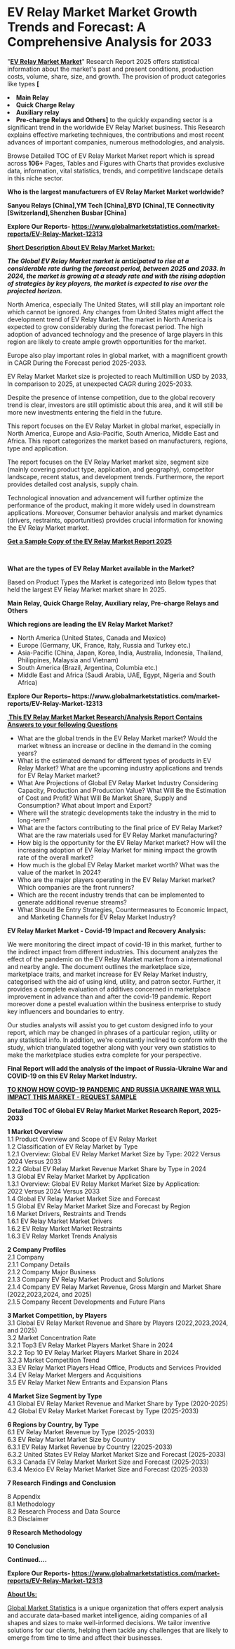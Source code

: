 <H1>EV Relay Market Market Growth Trends and Forecast: A Comprehensive Analysis for 2033</H1><p>"<strong><a href="https://www.globalmarketstatistics.com/market-reports/EV-Relay-Market-12313">EV Relay Market Market</a></strong>" Research Report 2025 offers statistical information about the market's past and present conditions, production costs, volume, share, size, and growth. The provision of product categories like types&nbsp;<strong>[<li>Main Relay<li>Quick Charge Relay<li>Auxiliary relay<li>Pre-charge Relays and Others]</strong>&nbsp;to the quickly expanding sector is a significant trend in the worldwide EV Relay Market business. This Research explains effective marketing techniques, the contributions and most recent advances of important companies, numerous methodologies, and analysis.</p><p>Browse Detailed TOC of EV Relay Market Market report which is spread across&nbsp;<strong>106+</strong>&nbsp;Pages, Tables and Figures with Charts that provides exclusive data, information, vital statistics, trends, and competitive landscape details in this niche sector.</p><p><strong>Who is the largest manufacturers of EV Relay Market Market worldwide?</strong></p><p><strong>Sanyou Relays [China],YM Tech [China],BYD [China],TE Connectivity [Switzerland],Shenzhen Busbar [China]</strong></p><p><strong>Explore Our Reports-&nbsp;<a href="https://www.globalmarketstatistics.com/market-reports/EV-Relay-Market-12313">https://www.globalmarketstatistics.com/market-reports/EV-Relay-Market-12313</a></strong></p><p><strong><u>Short Description About EV Relay Market Market:</u></strong></p><p><strong><em>The Global EV Relay Market market is anticipated to rise at a considerable rate during the forecast period, between 2025 and 2033. In 2024, the market is growing at a steady rate and with the rising adoption of strategies by key players, the market is expected to rise over the projected horizon.</em></strong></p><p>North America, especially The United States, will still play an important role which cannot be ignored. Any changes from United States might affect the development trend of EV Relay Market. The market in North America is expected to grow considerably during the forecast period. The high adoption of advanced technology and the presence of large players in this region are likely to create ample growth opportunities for the market.</p><p>Europe also play important roles in global market, with a magnificent growth in CAGR During the Forecast period 2025-2033.</p><p>EV Relay Market Market size is projected to reach Multimillion USD by 2033, In comparison to 2025, at unexpected CAGR during 2025-2033.</p><p>Despite the presence of intense competition, due to the global recovery trend is clear, investors are still optimistic about this area, and it will still be more new investments entering the field in the future.</p><p>This report focuses on the EV Relay Market in global market, especially in North America, Europe and Asia-Pacific, South America, Middle East and Africa. This report categorizes the market based on manufacturers, regions, type and application.</p><p>The report focuses on the EV Relay Market market size, segment size (mainly covering product type, application, and geography), competitor landscape, recent status, and development trends. Furthermore, the report provides detailed cost analysis, supply chain.</p><p>Technological innovation and advancement will further optimize the performance of the product, making it more widely used in downstream applications. Moreover, Consumer behavior analysis and market dynamics (drivers, restraints, opportunities) provides crucial information for knowing the EV Relay Market market.</p><p><strong><u>Get a Sample Copy of the EV Relay Market Report 2025</u></strong></p><p>&nbsp;</p><p><strong>What are the types of EV Relay Market available in the Market?</strong></p><p>Based on Product Types the Market is categorized into Below types that held the largest EV Relay Market market share In 2025.</p><p><strong>Main Relay, Quick Charge Relay, Auxiliary relay, Pre-charge Relays and Others</strong></p><p><strong>Which regions are leading the EV Relay Market Market?</strong></p><ul><li>North America (United States, Canada and Mexico)</li><li>Europe (Germany, UK, France, Italy, Russia and Turkey etc.)</li><li>Asia-Pacific (China, Japan, Korea, India, Australia, Indonesia, Thailand, Philippines, Malaysia and Vietnam)</li><li>South America (Brazil, Argentina, Columbia etc.)</li><li>Middle East and Africa (Saudi Arabia, UAE, Egypt, Nigeria and South Africa)</li></ul><p><strong>Explore Our Reports&ndash;&nbsp;https://www.globalmarketstatistics.com/market-reports/EV-Relay-Market-12313</strong></p><p><strong><u>&nbsp;This EV Relay Market Market Research/Analysis Report Contains Answers to your following Questions</u></strong></p><ul><li>What are the global trends in the EV Relay Market market? Would the market witness an increase or decline in the demand in the coming years?</li><li>What is the estimated demand for different types of products in EV Relay Market? What are the upcoming industry applications and trends for EV Relay Market market?</li><li>What Are Projections of Global EV Relay Market Industry Considering Capacity, Production and Production Value? What Will Be the Estimation of Cost and Profit? What Will Be Market Share, Supply and Consumption? What about Import and Export?</li><li>Where will the strategic developments take the industry in the mid to long-term?</li><li>What are the factors contributing to the final price of EV Relay Market? What are the raw materials used for EV Relay Market manufacturing?</li><li>How big is the opportunity for the EV Relay Market market? How will the increasing adoption of EV Relay Market for mining impact the growth rate of the overall market?</li><li>How much is the global EV Relay Market market worth? What was the value of the market In 2024?</li><li>Who are the major players operating in the EV Relay Market market? Which companies are the front runners?</li><li>Which are the recent industry trends that can be implemented to generate additional revenue streams?</li><li>What Should Be Entry Strategies, Countermeasures to Economic Impact, and Marketing Channels for EV Relay Market Industry?</li></ul><p><strong>EV Relay Market Market - Covid-19 Impact and Recovery Analysis:</strong></p><p>We were monitoring the direct impact of covid-19 in this market, further to the indirect impact from different industries. This document analyzes the effect of the pandemic on the EV Relay Market market from a international and nearby angle. The document outlines the marketplace size, marketplace traits, and market increase for EV Relay Market industry, categorised with the aid of using kind, utility, and patron sector. Further, it provides a complete evaluation of additives concerned in marketplace improvement in advance than and after the covid-19 pandemic. Report moreover done a pestel evaluation within the business enterprise to study key influencers and boundaries to entry.</p><p>Our studies analysts will assist you to get custom designed info to your report, which may be changed in phrases of a particular region, utility or any statistical info. In addition, we're constantly inclined to conform with the study, which triangulated together along with your very own statistics to make the marketplace studies extra complete for your perspective.</p><p><strong>Final Report will add the analysis of the impact of Russia-Ukraine War and COVID-19 on this EV Relay Market Industry.</strong></p><p><strong><u><a href="https://www.globalmarketstatistics.com/market-reports/EV-Relay-Market-12313">TO KNOW HOW COVID-19 PANDEMIC AND RUSSIA UKRAINE WAR WILL IMPACT THIS MARKET - REQUEST SAMPLE</a></u></strong></p><p><strong>Detailed TOC of Global EV Relay Market Market Research Report, 2025-2033</strong></p><p><strong>1 Market Overview</strong><br /> 1.1 Product Overview and Scope of EV Relay Market<br /> 1.2 Classification of EV Relay Market by Type<br /> 1.2.1 Overview: Global EV Relay Market Market Size by Type: 2022&nbsp;Versus 2024 Versus 2033<br /> 1.2.2 Global EV Relay Market Revenue Market Share by Type in 2024<br /> 1.3 Global EV Relay Market Market by Application<br /> 1.3.1 Overview: Global EV Relay Market Market Size by Application: 2022&nbsp;Versus 2024 Versus 2033<br /> 1.4 Global EV Relay Market Market Size and Forecast<br /> 1.5 Global EV Relay Market Market Size and Forecast by Region<br /> 1.6 Market Drivers, Restraints and Trends<br /> 1.6.1 EV Relay Market Market Drivers<br /> 1.6.2 EV Relay Market Market Restraints<br /> 1.6.3 EV Relay Market Trends Analysis</p><p><strong>2 Company Profiles</strong><br /> 2.1 Company<br /> 2.1.1 Company Details<br /> 2.1.2 Company Major Business<br /> 2.1.3 Company EV Relay Market Product and Solutions<br /> 2.1.4 Company EV Relay Market Revenue, Gross Margin and Market Share (2022,2023,2024, and 2025)<br /> 2.1.5 Company Recent Developments and Future Plans</p><p><strong>3 Market Competition, by Players</strong><br /> 3.1 Global EV Relay Market Revenue and Share by Players (2022,2023,2024, and 2025)<br /> 3.2 Market Concentration Rate<br /> 3.2.1 Top3 EV Relay Market Players Market Share in 2024<br /> 3.2.2 Top 10 EV Relay Market Players Market Share in 2024<br /> 3.2.3 Market Competition Trend<br /> 3.3 EV Relay Market Players Head Office, Products and Services Provided<br /> 3.4 EV Relay Market Mergers and Acquisitions<br /> 3.5 EV Relay Market New Entrants and Expansion Plans</p><p><strong>4 Market Size Segment by Type</strong><br /> 4.1 Global EV Relay Market Revenue and Market Share by Type (2020-2025)<br /> 4.2 Global EV Relay Market Market Forecast by Type (2025-2033)</p><p><strong>6 Regions by Country, by Type</strong><br /> 6.1 EV Relay Market Revenue by Type (2025-2033)<br /> 6.3 EV Relay Market Market Size by Country<br /> 6.3.1 EV Relay Market Revenue by Country (22025-2033)<br /> 6.3.2 United States EV Relay Market Market Size and Forecast (2025-2033)<br /> 6.3.3 Canada EV Relay Market Market Size and Forecast (2025-2033)<br /> 6.3.4 Mexico EV Relay Market Market Size and Forecast (2025-2033)</p><p><strong>7 Research Findings and Conclusion</strong></p><p>8 Appendix<br /> 8.1 Methodology<br /> 8.2 Research Process and Data Source<br /> 8.3 Disclaimer</p><p><strong>9 Research Methodology</strong></p><p><strong>10 Conclusion</strong></p><p><strong>Continued&hellip;.</strong></p><p><strong>Explore Our Reports-&nbsp;<a href="https://www.globalmarketstatistics.com/market-reports/EV-Relay-Market-12313">https://www.globalmarketstatistics.com/market-reports/EV-Relay-Market-12313</a></strong></p><p><strong><u>About Us:</u></strong></p><p><a href="https://www.globalmarketstatistics.com/">Global Market Statistics</a> is a unique organization that offers expert analysis and accurate data-based market intelligence, aiding companies of all shapes and sizes to make well-informed decisions. We tailor inventive solutions for our clients, helping them tackle any challenges that are likely to emerge from time to time and affect their businesses.</p><p>&nbsp;</p>
